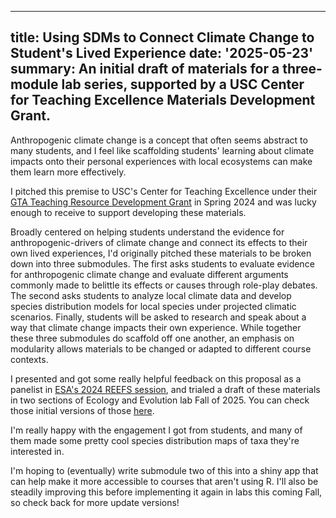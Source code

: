   ---
title: Using SDMs to Connect Climate Change to Student's Lived Experience
date: '2025-05-23'
summary: An initial draft of materials for a three-module lab series, supported by a USC Center for Teaching Excellence Materials Development Grant. 
---


Anthropogenic climate change is a concept that often seems abstract to many students, and I feel like scaffolding students' learning about climate impacts onto their personal experiences with local ecosystems can make them learn more effectively. 

I pitched this premise to USC's Center for Teaching Excellence under their [GTA Teaching Resource Development Grant](https://sc.edu/about/offices_and_divisions/cte/programs/grants/gta_teaching_resources_grant/index.php) in Spring 2024 and was lucky enough to receive to support developing these materials. 

Broadly centered on helping students understand the evidence for anthropogenic-drivers of climate change and connect its effects to their own lived experiences, I'd originally pitched these materials to be broken down into three submodules. The first asks students to evaluate evidence for anthropogenic climate change and evaluate different arguments commonly made to belittle its effects or causes through role-play debates. The second asks students to analyze local climate data and develop species distribution models for local species under projected climatic scenarios. Finally, students will be asked to research and speak about a way that climate change impacts their own experience. While together these three submodules do scaffold off one another, an emphasis on modularity allows materials to be changed or adapted to different course contexts.

I presented and got some really helpful feedback on this proposal as a panelist in [ESA's 2024 REEFS session](https://esa.org/programs/ecology-education/reefs/reefs-2024/), and trialed a draft of these materials in two sections of Ecology and Evolution lab Fall of 2025. You can check those initial versions of those [here](/uploads/climChangeSDMlab13.zip).

I'm really happy with the engagement I got from students, and many of them made some pretty cool species distribution maps of taxa they're interested in. 

I'm hoping to (eventually) write submodule two of this into a shiny app that can help make it more accessible to courses that aren't using R. I'll also be steadily improving this before implementing it again in labs this coming Fall, so check back for more update versions! 



